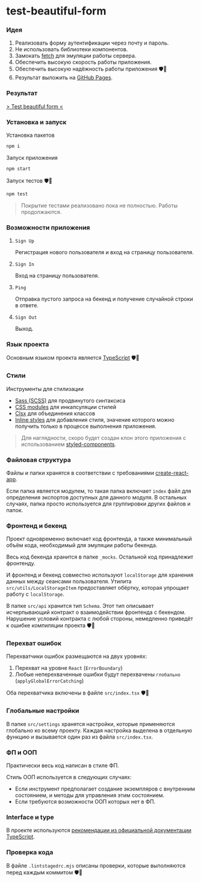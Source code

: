 # test-beautiful-form

### Идея

1. Реализовать форму аутентификации через почту и пароль.
2. Не использовать библиотеки компонентов.
3. Замокать [fetch](https://developer.mozilla.org/en-US/docs/Web/API/fetch) для эмуляции работы сервера.
4. Обеспечить высокую скорость работы приложения.
5. Обеспечить высокую надёжность работы приложения 🛡💪
6. Результат выложить на [GitHub Pages](https://create-react-app.dev/docs/deployment#github-pages).

### Результат

[> Test beautiful form <](https://ekb1zh.github.io/test-beautiful-form/)

### Установка и запуск

Установка пакетов

```bash
npm i
```

Запуск приложения

```bash
npm start
```

Запуск тестов 🛡💪

```bash
npm test
```

> Покрытие тестами реализовано пока не полностью. Работы продолжаются.

### Возможности приложения

1. `Sign Up`

   Регистрация нового пользователя и вход на страницу пользователя.

2. `Sign In`

   Вход на страницу пользователя.

3. `Ping`

   Отправка пустого запроса на бекенд и получение случайной строки в ответе.

4. `Sign Out`

   Выход.

### Язык проекта

Основным языком проекта является [TypeScript](https://www.typescriptlang.org/) 🛡💪

### Стили

Инструменты для стилизации

- [Sass (SCSS)](https://create-react-app.dev/docs/adding-a-sass-stylesheet) для продвинутого синтаксиса
- [CSS modules](https://create-react-app.dev/docs/adding-a-css-modules-stylesheet) для инкапсуляции стилей
- [Clsx](https://github.com/lukeed/clsx) для объединения классов
- [Inline styles](https://legacy.reactjs.org/docs/faq-styling.html#can-i-use-inline-styles) для добавления стиля, значение которого можно получить только в процессе выполнения приложения.

> Для наглядности, скоро будет создан клон этого приложения с использованием [styled-components](https://styled-components.com/).

### Файловая структура

Файлы и папки хранятся в соответствии с требованиями [create-react-app](https://create-react-app.dev/docs/folder-structure).

Если папка является модулем, то такая папка включает `index` файл для определения экспортов доступных для данного модуля. В остальных случаях, папка просто используется для группировки других файлов и папок.

### Фронтенд и бекенд

Проект одновременно включает код фронтенда, а также минимальный объём кода, необходимый для эмуляции работы бекенда.

Весь код бекенда хранится в папке `_mocks`. Остальной код принадлежит фронтенду.

И фронтенд и бекенд совместно используют `localStorage` для хранения данных между сеансами пользователя. Утилита `src/utils/LocalStorageItem` предоставляет обёртку, которая упрощает работу с `localStorage`.

В папке `src/api` хранится тип `Schema`. Этот тип описывает исчерпывающий контракт о взаимодействии фронтенда с бекендом. Нарушение условий контракта с любой стороны, немедленно приведёт к ошибке компиляции проекта 🛡💪

### Перехват ошибок

Перехватчики ошибок размещаются на двух уровнях:

1. Перехват на уровне `React` (`ErrorBoundary`)
2. Любые неперехваченные ошибки будут перехвачены `глобально` (`applyGlobalErrorCatching`)

Оба перехватчика включены в файле `src/index.tsx` 🛡💪

### Глобальные настройки

В папке `src/settings` хранятся настройки, которые применяются глобально ко всему проекту. Каждая настройка выделена в отдельную функцию и вызывается один раз из файла `src/index.tsx`.

### ФП и ООП

Практически весь код написан в стиле ФП.

Стиль ООП используется в следующих случаях:

- Если инструмент предполагает создание экземпляров с внутренним состоянием, и методы для управления этим состоянием.
- Если требуются возможности ООП которых нет в ФП.

### Interface и type

В проекте используются [рекомендации из официальной документации TypeScript](https://www.typescriptlang.org/docs/handbook/2/everyday-types.html#differences-between-type-aliases-and-interfaces).

### Проверка кода

В файле `.lintstagedrc.mjs` описаны проверки, которые выполняются перед каждым коммитом 🛡💪
